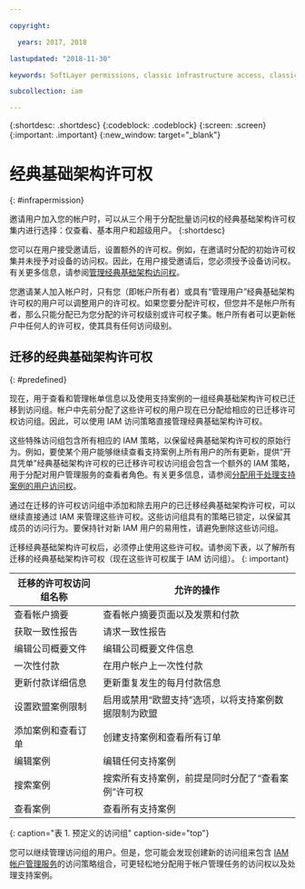 ```yaml
---

copyright:

  years: 2017, 2018

lastupdated: "2018-11-30"

keywords: SoftLayer permissions, classic infrastructure access, classic infrastructure permission, migrated SoftLayer permissions, migrated permission access group

subcollection: iam

---
```


{:shortdesc: .shortdesc}
{:codeblock: .codeblock}
{:screen: .screen}
{:important: .important}
{:new_window: target="_blank"}

# 经典基础架构许可权
{: #infrapermission}

邀请用户加入您的帐户时，可以从三个用于分配批量访问权的经典基础架构许可权集内进行选择：仅查看、基本用户和超级用户。
{:shortdesc}

您可以在用户接受邀请后，设置额外的许可权。例如，在邀请时分配的初始许可权集并未授予对设备的访问权。因此，在用户接受邀请后，您必须授予设备访问权。有关更多信息，请参阅[管理经典基础架构访问权](/docs/iam/mnginfra.html#mngclassicinfra)。

您邀请某人加入帐户时，只有您（即帐户所有者）或具有“管理用户”经典基础架构许可权的用户可以调整用户的许可权。如果您要分配许可权，但您并不是帐户所有者，那么只能分配已为您分配的许可权级别或许可权子集。帐户所有者可以更新帐户中任何人的许可权，使其具有任何访问级别。


## 迁移的经典基础架构许可权
{: #predefined}

现在，用于查看和管理帐单信息以及使用支持案例的一组经典基础架构许可权已迁移到访问组。帐户中先前分配了这些许可权的用户现在已分配给相应的已迁移许可权访问组。因此，可以使用 IAM 访问策略直接管理经典基础架构许可权。

这些特殊访问组包含所有相应的 IAM 策略，以保留经典基础架构许可权的原始行为。例如，要使某个用户能够继续查看支持案例上所有用户的所有更新，提供“开具凭单”经典基础架构许可权的已迁移许可权访问组会包含一个额外的 IAM 策略，用于分配对用户管理服务的查看者角色。有关更多信息，请参阅[分配用于处理支持案例的用户访问权](/docs/get-support/support_access.html#access)。

通过在迁移的许可权访问组中添加和除去用户的已迁移经典基础架构许可权，可以继续直接通过 IAM 来管理这些许可权。这些访问组具有的策略已锁定，以保留其成员的访问行为。要保持针对新 IAM 用户的易用性，请避免删除这些访问组。

迁移经典基础架构许可权后，必须停止使用这些许可权。请参阅下表，以了解所有迁移的经典基础架构许可权（现在这些许可权属于 IAM 访问组）。
{: important}

|迁移的许可权访问组名称|允许的操作|
|----------|---------|
|查看帐户摘要|查看帐户摘要页面以及发票和付款|
|获取一致性报告|请求一致性报告|
|编辑公司概要文件|编辑公司概要文件信息|
|一次性付款|在用户帐户上一次性付款|
|更新付款详细信息|更新重复发生的每月付款信息|
|设置欧盟案例限制|启用或禁用“欧盟支持”选项，以将支持案例数据限制为欧盟|
|添加案例和查看订单|创建支持案例和查看所有订单|
|编辑案例|编辑任何支持案例|
|搜索案例|搜索所有支持案例，前提是同时分配了“查看案例”许可权|
|查看案例|查看所有支持案例|
{: caption="表 1. 预定义的访问组" caption-side="top"}

您可以继续管理访问组的用户。但是，您可能会发现创建新的访问组来包含 [IAM 帐户管理服务](/docs/iam?topic=iam-account-services#account-services)的访问策略组合，可更轻松地分配用于帐户管理任务的访问权以及处理支持案例。

